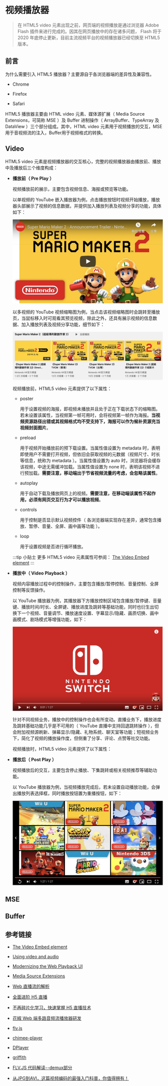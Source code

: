 # 视频播放器

> 在 HTML5 video 元素出现之前，网页端的视频播放是通过浏览器  Adobe Flash 插件来进行完成的。因其在网页播放中的存在诸多问题， Flash 将于2020 年底停止更新，目前主流视频平台的视频播放器已经切换至 HTML5 版本。

## 前言

为什么需要引入 HTML5 播放器？主要源自于各浏览器端的差异性及兼容性。

- Chrome

- Firefox

- Safari

HTML5 播放器主要由 HTML video 元素、媒体源扩展（ Media Source Extensions，可简称 MSE ）及 Buffer 进制操作（ ArrayBuffer、TypeArray 及 DataView ）三个部分组成。其中，HTML video 元素用于视频播放的交互，MSE 用于音视频流的注入，Buffer用于视频格式的转换。

## Video

HTML5 video 元素是视频播放器的交互核心，完整的视频播放器由播放前、播放中及播放后三个维度构成：

- **播放前（ Pre Play ）**


  视频播放前的展示，主要包含视频信息、海报或预览等功能。

  以单视频的 YouTube 嵌入播放器为例，点击播放按钮时视频开始播放，播放器头部展示了视频的信息数据，并提供加入播放列表及视频分享的功能，具体如下：

  ![](./img/video_1.png)

  以多视频的 YouTube 视频缩略图为例，当点击该视频缩略图时会跳转至播放页，当鼠标移入时可观看其预览视频，除此之外，还具有展示视频的信息数据、加入播放列表及视频分享功能，细节如下：

  ![](./img/video_2.png)

  视频播放前，HTML5 video 元素提供了以下属性：

  - poster 

    用于设置视频的海报，即视频未播放并且处于正在下载状态下的缩略图。若未设置该属性，当视频第一帧可用时，会将视频第一帧作为海报。**当视频资源路径出错或其视频格式均不受支持下，海报可以作为候补资源充当视频封面图片**。
  
  - preload
    
    用于视频开始播放前的预下载设置。当属性值设置为 metadata 时，表明即使用户不需要打开视频，但依旧会获取视频的元数据（视频尺寸、时长等信息，统称为 metadata ）。当属性值设置为 auto 时，浏览器将会缓存该视频，中途无需缓冲加载。当属性值设置为 none 时，表明该视频不进行预加载。**需要注意，移动端出于节省视频流量的考虑，会忽略该属性**。

  - autoplay

    用于自动下载及播放网页上的视频。**需要注意，在移动端该属性不起作用，必须有网页交互行为才可以播放视频**。

  - controls

    用于控制是否显示默认视频控件（ 各浏览器端实现存在差异，通常包含播放、暂停、音量、全屏、画中画等功能 ）。

  - loop

    用于设置视频是否进行循环播放。

  :::tip 小贴士
  更多 HTML5 video 元素属性可参阅：
  [The Video Embed element](https://developer.mozilla.org/en-US/docs/Web/HTML/Element/video#Attributes)
  :::

- **播放中（ Video Playback ）**

  视频内容播放过程中的控制操作，主要包含播放/暂停控制、音量控制、全屏控制等反馈操作。

  以 YouTube 播放器为例，其播放器下方播放控制区域包含播放/暂停键、音量键、播放时间/时长、全屏键、播放进度及跳转等基础功能，同时也衍生出切换下一个视频、音量调节、播放速度设置、字幕显示/隐藏、画质切换、画中画模式、剧场模式等增强功能，如下：

  ![](./img/video_3.png)

  针对不同视频业务，播放中的控制操作也会有所变动。直播业务下，播放进度及跳转基础功能几乎是不可用的（ YouTube 直播中支持回退跳转操作 ），但会附加视频源刷新、弹幕显示/隐藏、礼物系统、聊天室等功能；短视频业务下，简化了视频的播放操作度，但侧重了分享、评论、点赞等社交功能。

  视频播放时，HTML5 video 元素提供了以下属性：


- **播放后（ Post Play ）**

  视频播放后的交互，主要包含停止播放、下集跳转或相关视频推荐等辅助功能。

  以 YouTube 播放器为例，当视频播放完成后，若未设置自动播放功能，会弹出播放列表选择框，同时播放按钮置为重播按钮，如下：

  ![](./img/video_4.png)



## MSE

## Buffer

## 参考链接

- [The Video Embed element](https://developer.mozilla.org/en-US/docs/Web/HTML/Element/video)

- [Using video and audio](https://developers.google.com/web/fundamentals/media/video)

- [Modernizing the Web Playback UI](https://medium.com/netflix-techblog/modernizing-the-web-playback-ui-1ad2f184a5a0)

- [Media Source Extensions](https://developers.google.com/web/fundamentals/media/mse/basics)

- [Web 直播流的解析](https://zhuanlan.zhihu.com/p/26390382)

- [全面进阶 H5 直播](https://zhuanlan.zhihu.com/p/26123053)

- [不再碎片化学习，快速掌握 H5 直播技术](https://zhuanlan.zhihu.com/p/29794002)

- [花椒 Web 端多路音频流播放器研发](https://zhuanlan.zhihu.com/p/80923152)

- [flv.js](https://github.com/Bilibili/flv.js/)

- [chimee-player](https://github.com/Chimeejs/chimee)

- [DPlayer](https://github.com/MoePlayer/DPlayer)

- [griffith](https://github.com/zhihu/griffith)

- [FLV.JS 代码解读--demux部分](https://zhuanlan.zhihu.com/p/24429290)

- [从JPG到AVI，这篇视频编码的最强入门科普，你值得拥有！](https://zhuanlan.zhihu.com/p/44878961)

